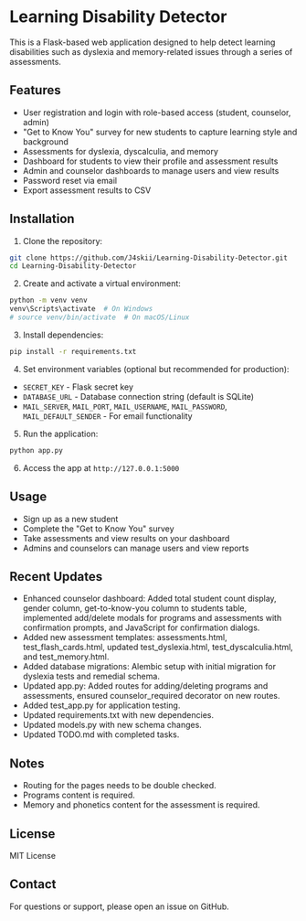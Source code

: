 # Learning Disability Detector

This is a Flask-based web application designed to help detect learning disabilities such as dyslexia and memory-related issues through a series of assessments.

## Features

- User registration and login with role-based access (student, counselor, admin)
- "Get to Know You" survey for new students to capture learning style and background
- Assessments for dyslexia, dyscalculia, and memory
- Dashboard for students to view their profile and assessment results
- Admin and counselor dashboards to manage users and view results
- Password reset via email
- Export assessment results to CSV

## Installation

1. Clone the repository:

```bash
git clone https://github.com/J4skii/Learning-Disability-Detector.git
cd Learning-Disability-Detector
```

2. Create and activate a virtual environment:

```bash
python -m venv venv
venv\Scripts\activate  # On Windows
# source venv/bin/activate  # On macOS/Linux
```

3. Install dependencies:

```bash
pip install -r requirements.txt
```

4. Set environment variables (optional but recommended for production):

- `SECRET_KEY` - Flask secret key
- `DATABASE_URL` - Database connection string (default is SQLite)
- `MAIL_SERVER`, `MAIL_PORT`, `MAIL_USERNAME`, `MAIL_PASSWORD`, `MAIL_DEFAULT_SENDER` - For email functionality

5. Run the application:

```bash
python app.py
```

6. Access the app at `http://127.0.0.1:5000`

## Usage

- Sign up as a new student
- Complete the "Get to Know You" survey
- Take assessments and view results on your dashboard
- Admins and counselors can manage users and view reports

## Recent Updates

- Enhanced counselor dashboard: Added total student count display, gender column, get-to-know-you column to students table, implemented add/delete modals for programs and assessments with confirmation prompts, and JavaScript for confirmation dialogs.
- Added new assessment templates: assessments.html, test_flash_cards.html, updated test_dyslexia.html, test_dyscalculia.html, and test_memory.html.
- Added database migrations: Alembic setup with initial migration for dyslexia tests and remedial schema.
- Updated app.py: Added routes for adding/deleting programs and assessments, ensured counselor_required decorator on new routes.
- Added test_app.py for application testing.
- Updated requirements.txt with new dependencies.
- Updated models.py with new schema changes.
- Updated TODO.md with completed tasks.

## Notes

- Routing for the pages needs to be double checked.
- Programs content is required.
- Memory and phonetics content for the assessment is required.

## License

MIT License

## Contact

For questions or support, please open an issue on GitHub.
